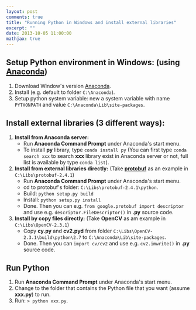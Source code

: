 ```yaml
---
layout: post
comments: true
title: "Running Python in Windows and install external libraries"
excerpt: ""
date: 2013-10-05 11:00:00
mathjax: true
---
```


<!-- add TOC here -->
<div id="genTocHere"></div>

## Setup Python environment in Windows: (using [Anaconda](http://continuum.io/downloads))
1. Download Window's version [Anaconda](http://continuum.io/downloads).
2. Install (e.g. default to folder `C:\Anaconda`).
3. Setup python system variable: new a system variable with name `PYTHONPATH` and value `C:\Anaconda\Lib\site-packages`.

## Install external libraries (3 different ways):
1. **Install from Anaconda server:**
   - Run **Anaconda Command Prompt** under Anaconda's start menu.
   - To install **py** library, type `conda install py` (You can first type `conda search xxx` to search **xxx** library exist in Anaconda server or not, full list is available by type `conda list`).
2. **Install from external libraries directly:** (Take [**protobuf**](https://code.google.com/p/protobuf/) as an example in `C:\Libs\protobuf-2.4.1`)
   - Run **Anaconda Command Prompt** under Anaconda's start menu.
   - cd to protobuf's folder: `C:\Libs\protobuf-2.4.1\python`.
   - Build: `python setup.py build`
   - Install: `python setup.py install`
   - Done. Then you can e.g. `from google.protobuf import descriptor` and use e.g. `descriptor.FileDescriptor()` in **.py** source code.
3. **Install by copy files directly:** (Take **OpenCV** as am example in `C:\Libs\OpenCV-2.3.1`)
   - Copy **cy.py** and **cv2.pyd** from folder `C:\Libs\OpenCV-2.3.1\build\python\2.7` to `C:\Anaconda\Lib\site-packages`.
   - Done. Then you can `import cv/cv2` and use e.g. `cv2.imwrite()` in **.py** source code.

## Run Python
1. Run **Anaconda Command Prompt** under Anaconda's start menu.
2. Change to the folder that contains the Python file that you want (assume **xxx.py**) to run.
3. Run: `> python xxx.py`.

